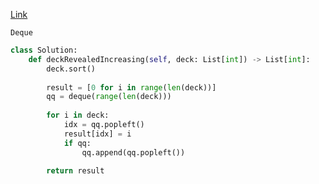 [Link](https://leetcode.com/problems/reveal-cards-in-increasing-order/?envType=daily-question&envId=2024-04-10)
```
Deque
```
```py
class Solution:
    def deckRevealedIncreasing(self, deck: List[int]) -> List[int]:
        deck.sort()
        
        result = [0 for i in range(len(deck))] 
        qq = deque(range(len(deck)))
        
        for i in deck:
            idx = qq.popleft()  
            result[idx] = i       
            if qq:              
                qq.append(qq.popleft())  
        
        return result
```
